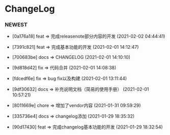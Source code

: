 # ChangeLog


### NEWEST 

* [0a176a18]  feat  => 完成releasenote部分内容的开发 (2021-02-02 04:44:41)

* [7391c821]  feat  => 完成基本功能的开发 (2021-02-01 14:12:47)

* [700683be]  docs  => CHANGELOG (2021-02-01 14:10:10)

* [9d818d42]  fix  => 代码合并 (2021-02-01 14:08:38)

* [fdcedf6e]  fix  => bug fix以及构建 (2021-02-01 13:11:44)

* [9df30632]  docs  => 补充说明文档（简易的使用手册） (2021-02-01 10:57:21)

* [8011669e]  chore  => 增加了vendor内容 (2021-01-31 09:59:29)

* [335736e4]  docs  => changelog添加 (2021-01-29 18:35:32)

* [90d17430]  feat  => 完成changelog基本功能的开发 (2021-01-29 18:32:54)

